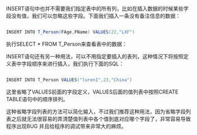 INSERT语句中也并不需要我们指定表中的所有列，比如在插入数据的时候某些字段没有值，我们可以忽略这些字段。下面我们插入一条没有备注信息的数据：
```java  
INSERT INTO T_Person(FAge,FName) VALUES(22,"LXF")
```
执行SELECT * FROM T_Person来查看表中的数据：
  
INSERT语句还有另一种用法，可以不用指定要插入的表列，这种情况下将按照定义表中字段顺序来进行插入，我们执行下面的SQL：
```java  
INSERT INTO T_Person VALUES("luren1",23,"China")
```
这里省略了VALUES前面的字段定义，VALUES后面的值列表中按照CREATE TABLE语句中的顺序排列。
这种省略字段列表的方法可以简化输入，不过我们推荐这种用法，因为省略字段列表之后就无法很容易的弄清楚值列表中各个值到底对应哪个字段了，非常容易导致程序出现BUG 并且给程序的调试带来非常大的麻烦。